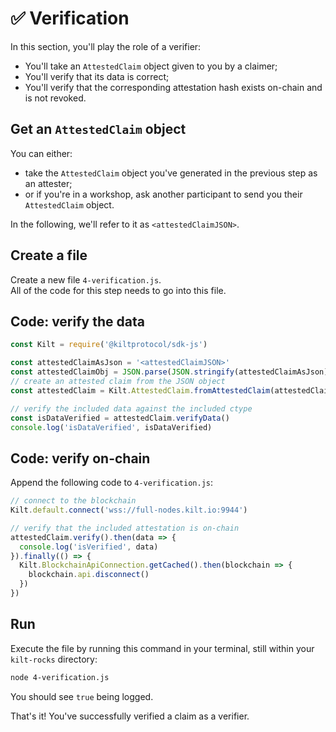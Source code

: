 # ✅ Verification

In this section, you'll play the role of a <span class="label-role verifier">verifier</span>:

* You'll take an `AttestedClaim` object given to you by a <span class="label-role claimer">claimer</span>;
* You'll verify that its data is correct;
* You'll verify that the corresponding attestation hash exists on-chain and is not revoked.

## Get an `AttestedClaim` object

You can either:

* take the `AttestedClaim` object you've generated in the previous step as an <span class="label-role attester">attester</span>;
* or if you're in a workshop, ask another participant to send you their `AttestedClaim` object.  

In the following, we'll refer to it as `<attestedClaimJSON>`.

## Create a file

Create a new file `4-verification.js`.  
All of the code for this step needs to go into this file.

## Code: verify the data

```javascript
const Kilt = require('@kiltprotocol/sdk-js')

const attestedClaimAsJson = '<attestedClaimJSON>'
const attestedClaimObj = JSON.parse(JSON.stringify(attestedClaimAsJson));
// create an attested claim from the JSON object
const attestedClaim = Kilt.AttestedClaim.fromAttestedClaim(attestedClaimObj);

// verify the included data against the included ctype
const isDataVerified = attestedClaim.verifyData()
console.log('isDataVerified', isDataVerified)
```

## Code: verify on-chain

Append the following code to `4-verification.js`:  

```javascript 
// connect to the blockchain
Kilt.default.connect('wss://full-nodes.kilt.io:9944')

// verify that the included attestation is on-chain
attestedClaim.verify().then(data => {
  console.log('isVerified', data)
}).finally(() => {
  Kilt.BlockchainApiConnection.getCached().then(blockchain => {
    blockchain.api.disconnect()
  })
})
```

## Run

Execute the file by running this command in your terminal, still within your `kilt-rocks` directory:

```bash
node 4-verification.js
```  

You should see `true` being logged.

That's it! You've successfully verified a claim as a <span class="label-role verifier">verifier</span>.
